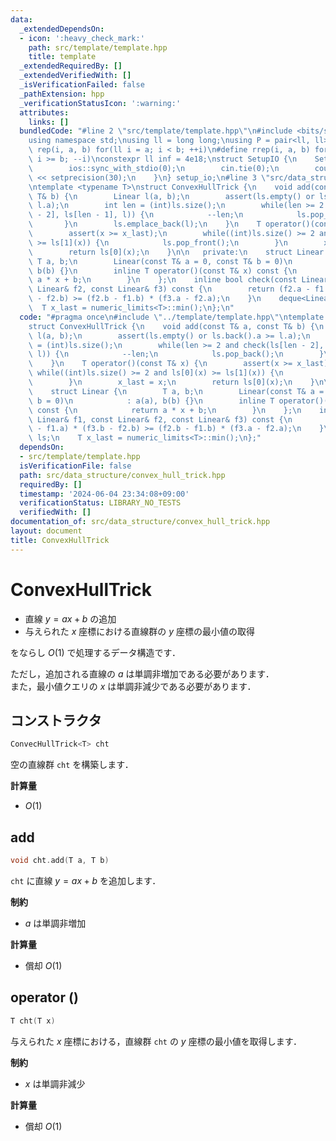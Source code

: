 ```yaml
---
data:
  _extendedDependsOn:
  - icon: ':heavy_check_mark:'
    path: src/template/template.hpp
    title: template
  _extendedRequiredBy: []
  _extendedVerifiedWith: []
  _isVerificationFailed: false
  _pathExtension: hpp
  _verificationStatusIcon: ':warning:'
  attributes:
    links: []
  bundledCode: "#line 2 \"src/template/template.hpp\"\n#include <bits/stdc++.h>\n\
    using namespace std;\nusing ll = long long;\nusing P = pair<ll, ll>;\n#define\
    \ rep(i, a, b) for(ll i = a; i < b; ++i)\n#define rrep(i, a, b) for(ll i = a;\
    \ i >= b; --i)\nconstexpr ll inf = 4e18;\nstruct SetupIO {\n    SetupIO() {\n\
    \        ios::sync_with_stdio(0);\n        cin.tie(0);\n        cout << fixed\
    \ << setprecision(30);\n    }\n} setup_io;\n#line 3 \"src/data_structure/convex_hull_trick.hpp\"\
    \ntemplate <typename T>\nstruct ConvexHullTrick {\n    void add(const T& a, const\
    \ T& b) {\n        Linear l(a, b);\n        assert(ls.empty() or ls.back().a >=\
    \ l.a);\n        int len = (int)ls.size();\n        while(len >= 2 and check(ls[len\
    \ - 2], ls[len - 1], l)) {\n            --len;\n            ls.pop_back();\n \
    \       }\n        ls.emplace_back(l);\n    }\n    T operator()(const T& x) {\n\
    \        assert(x >= x_last);\n        while((int)ls.size() >= 2 and ls[0](x)\
    \ >= ls[1](x)) {\n            ls.pop_front();\n        }\n        x_last = x;\n\
    \        return ls[0](x);\n    }\n\n   private:\n    struct Linear {\n       \
    \ T a, b;\n        Linear(const T& a = 0, const T& b = 0)\n            : a(a),\
    \ b(b) {}\n        inline T operator()(const T& x) const {\n            return\
    \ a * x + b;\n        }\n    };\n    inline bool check(const Linear& f1, const\
    \ Linear& f2, const Linear& f3) const {\n        return (f2.a - f1.a) * (f3.b\
    \ - f2.b) >= (f2.b - f1.b) * (f3.a - f2.a);\n    }\n    deque<Linear> ls;\n  \
    \  T x_last = numeric_limits<T>::min();\n};\n"
  code: "#pragma once\n#include \"../template/template.hpp\"\ntemplate <typename T>\n\
    struct ConvexHullTrick {\n    void add(const T& a, const T& b) {\n        Linear\
    \ l(a, b);\n        assert(ls.empty() or ls.back().a >= l.a);\n        int len\
    \ = (int)ls.size();\n        while(len >= 2 and check(ls[len - 2], ls[len - 1],\
    \ l)) {\n            --len;\n            ls.pop_back();\n        }\n        ls.emplace_back(l);\n\
    \    }\n    T operator()(const T& x) {\n        assert(x >= x_last);\n       \
    \ while((int)ls.size() >= 2 and ls[0](x) >= ls[1](x)) {\n            ls.pop_front();\n\
    \        }\n        x_last = x;\n        return ls[0](x);\n    }\n\n   private:\n\
    \    struct Linear {\n        T a, b;\n        Linear(const T& a = 0, const T&\
    \ b = 0)\n            : a(a), b(b) {}\n        inline T operator()(const T& x)\
    \ const {\n            return a * x + b;\n        }\n    };\n    inline bool check(const\
    \ Linear& f1, const Linear& f2, const Linear& f3) const {\n        return (f2.a\
    \ - f1.a) * (f3.b - f2.b) >= (f2.b - f1.b) * (f3.a - f2.a);\n    }\n    deque<Linear>\
    \ ls;\n    T x_last = numeric_limits<T>::min();\n};"
  dependsOn:
  - src/template/template.hpp
  isVerificationFile: false
  path: src/data_structure/convex_hull_trick.hpp
  requiredBy: []
  timestamp: '2024-06-04 23:34:08+09:00'
  verificationStatus: LIBRARY_NO_TESTS
  verifiedWith: []
documentation_of: src/data_structure/convex_hull_trick.hpp
layout: document
title: ConvexHullTrick
---
```


# ConvexHullTrick

- 直線 $y = ax + b$ の追加
- 与えられた $x$ 座標における直線群の $y$ 座標の最小値の取得

をならし $O(1)$ で処理するデータ構造です．

ただし，追加される直線の $a$ は単調非増加である必要があります．<br>
また，最小値クエリの $x$ は単調非減少である必要があります．

## コンストラクタ

```cpp
ConvecHullTrick<T> cht
```

空の直線群 `cht` を構築します．

**計算量**

- $O(1)$

## add

```cpp
void cht.add(T a, T b)
```

`cht` に直線 $y = ax + b$ を追加します．

**制約**

- $a$ は単調非増加

**計算量**

- 償却 $O(1)$

## operator ()

```cpp
T cht(T x)
```

与えられた $x$ 座標における，直線群 `cht` の $y$ 座標の最小値を取得します．

**制約**

- $x$ は単調非減少

**計算量**

- 償却 $O(1)$